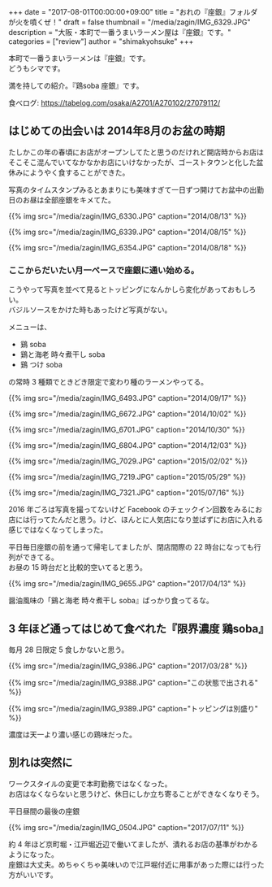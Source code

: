 +++
date = "2017-08-01T00:00:00+09:00"
title = "おれの『座銀』フォルダが火を噴くぜ！"
draft = false
thumbnail = "/media/zagin/IMG_6329.JPG"
description = "大阪・本町で一番うまいラーメン屋は『座銀』です。"
categories = ["review"]
author = "shimakyohsuke"
+++

本町で一番うまいラーメンは『座銀』です。  
どうもシマです。

<!--more-->

満を持しての紹介。『鶏soba 座銀』です。

食べログ: <https://tabelog.com/osaka/A2701/A270102/27079112/>

## はじめての出会いは 2014年8月のお盆の時期

たしかこの年の春頃にお店がオープンしてたと思うのだけれど開店時からお店はそこそこ混んでいてなかなかお店にいけなかったが、ゴーストタウンと化した盆休みにようやく食することができた。

写真のタイムスタンプみるとあまりにも美味すぎて一日ずつ開けてお盆中の出勤日のお昼は全部座銀をキメてた。

{{% img src="/media/zagin/IMG_6330.JPG" caption="2014/08/13" %}}

{{% img src="/media/zagin/IMG_6339.JPG" caption="2014/08/15" %}}

{{% img src="/media/zagin/IMG_6354.JPG" caption="2014/08/18" %}}

### ここからだいたい月一ペースで座銀に通い始める。

こうやって写真を並べて見るとトッピングになんかしら変化があっておもしろい。  
バジルソースをかけた時もあったけど写真がない。

メニューは、

- 鷄 soba
- 鷄と海老 時々煮干し soba
- 鷄 つけ soba

の常時 3 種類でときどき限定で変わり種のラーメンやってる。

{{% img src="/media/zagin/IMG_6493.JPG" caption="2014/09/17" %}}

{{% img src="/media/zagin/IMG_6672.JPG" caption="2014/10/02" %}}

{{% img src="/media/zagin/IMG_6701.JPG" caption="2014/10/30" %}}

{{% img src="/media/zagin/IMG_6804.JPG" caption="2014/12/03" %}}

{{% img src="/media/zagin/IMG_7029.JPG" caption="2015/02/02" %}}

{{% img src="/media/zagin/IMG_7219.JPG" caption="2015/05/29" %}}

{{% img src="/media/zagin/IMG_7321.JPG" caption="2015/07/16" %}}

2016 年ごろは写真を撮ってないけど Facebook のチェックイン回数をみるにお店には行ってたんだと思う。けど、ほんとに人気店になり並ばずにお店に入れる感じではなくなってしまった。  

平日毎日座銀の前を通って帰宅してましたが、閉店間際の 22 時台になっても行列ができてる。  
お昼の 15 時台だと比較的空いてると思う。

{{% img src="/media/zagin/IMG_9655.JPG" caption="2017/04/13" %}}

醤油風味の「鷄と海老 時々煮干し soba』ばっかり食ってるな。

## 3 年ほど通ってはじめて食べれた『限界濃度 鶏soba』

毎月 28 日限定 5 食しかないと思う。

{{% img src="/media/zagin/IMG_9386.JPG" caption="2017/03/28" %}}

{{% img src="/media/zagin/IMG_9388.JPG" caption="この状態で出される" %}}

{{% img src="/media/zagin/IMG_9389.JPG" caption="トッピングは別盛り" %}}

濃度は天一より濃い感じの鶏味だった。

## 別れは突然に

ワークスタイルの変更で本町勤務ではなくなった。  
お店はなくならないと思うけど、休日にしか立ち寄ることができなくなりそう。

平日昼間の最後の座銀

{{% img src="/media/zagin/IMG_0504.JPG" caption="2017/07/11" %}}

約 4 年ほど京町堀・江戸堀近辺で働いてましたが、潰れるお店の基準がわかるようになった。  
座銀は大丈夫。めちゃくちゃ美味いので江戸堀付近に用事があった際には行った方がいいです。
